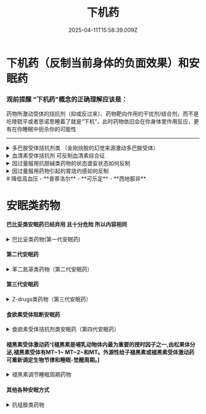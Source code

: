 ﻿---
title: 下机药
description: 
published: true
date: 2025-04-11T15:58:39.009Z
tags: 
editor: markdown
dateCreated: 2025-04-11T15:58:34.573Z
---

# 下机药（反制当前身体的负面效果）和安眠药
### 观前提醒 “下机药”概念的正确理解应该是：
药物所激动受体的拮抗剂（抑或反过来）、药物靶向作用的干扰剂/结合剂，而不是吃喹硫平或者思诺思睡着了就是“下机”，此时药物依旧会在你身体里作用反应，更有在你睡眠中扼杀你的可能性

---


<details>
  <summary>多巴胺受体拮抗剂类 （金刚烷胺的幻觉来源激动多巴胺受体）</summary>

  - [罗通定](/drug/罗通定)---------**推荐**
  
  - [布南色林](/drug/布南色林)
  
  - [氯丙嗪](/drug/CPZ)
  
  - [氟哌啶醇](/drug/氟哌啶醇)
  
  - [舒必利](/drug/舒必利)
  
  - [异丙嗪](/drug/异丙嗪)
  
  - [喹硫平](/drug/QTP)
  
</details>

    
<details>    
  <summary>血清素受体拮抗剂 可反制血清素综合征 </summary>
  
  - *[赛庚啶](/drug/赛庚啶)-------推荐
  
  - [喹硫平](/drug/QTP)
  
  - [溴隐亭](/drug/溴隐亭)
  
  - [氯丙嗪](/drug/CPZ)
  
  - [异丙嗪](/drug/异丙嗪)
  
  - [舒必利](/drug/舒必利)
  
</details>
     
  
  <details> 
<summary> 因过量服用抗胆碱类药物的状态谵妄状态如何反制 </summary>
  
  抗N胆碱：抽烟、尼古丁贴片
  
  抗M胆碱：确定当前是谵妄状态再服用1-2t[胆碱酯酶抑制剂](/drug/ChEI)
  
  
  
  </details> 
  
  <details>
  <summary>因过量服用药物引起的胃烧灼感如何反制</summary>
 ［铝碳酸镁咀嚼片］
  
  ［碳酸氢钠片］
  </details>
# 降低高血压
- **普萘洛尔**
- **可乐定**
- **西地那非**
  
  
  
# 安眠类药物

#### 巴比妥类安眠药已经弃用 且十分危险 所以内容相同

 <details> 
  <summary>巴比妥类药物(第一代安眠药)</summary>
  
  - [阿洛巴比妥](/drug/巴比妥类安眠药)
  - [异戊巴比妥](/drug/巴比妥类安眠药)
  - [阿普巴比妥](/drug/巴比妥类安眠药)
  - [巴比妥](/drug/巴比妥类安眠药)
  - [巴比妥](/drug/巴比妥类安眠药)
  - [溴烯巴比妥](/drug/巴比妥类安眠药)
  - [戊巴比妥](/drug/巴比妥类安眠药)
  - [苯巴比妥](/drug/巴比妥类安眠药)
  - [司可巴比妥](/drug/巴比妥类安眠药)
  
  </details>
     
####    第二代安眠药 
  <details> 
   <summary>苯二氮䓬类药物（第二代安眠药）</summary>
 
  - [三唑仑](/drug/三唑仑)
  - [奥沙西泮](/drug/奥沙西泮)
  - [阿普唑仑](/drug/阿普唑仑)
  - [艾司唑仑](/drug/艾司唑仑)
  - [劳拉西泮](/drug/劳拉西泮)
  - [替马西泮](/drug/替马西泮)
  - [氯硝西泮](/drug/氯硝西泮)
  - [地西泮](/drug/地西泮)
  - [氯西泮](/drug/氯西泮)
  - [氯氮卓](/drug/氯氮卓)
  - [夸西泮](/drug/夸西泮)

  </details>
 
#### 第三代安眠药 

  <details> 
  <summary>Z-drugs类药物（第三代安眠药）</summary>
  
  - [唑吡坦](/drug/唑吡坦)^[英语文名Zolpidem]
  - [佐匹克隆](/drug/佐匹克隆)^[英语文名Zopiclone]
  - [右佐匹克隆](/drug/右佐匹克隆)
  - [扎来普隆](/drug/扎来普隆)^[英语文名Zaleplon]
  
  </details>
  
#### 食欲素受体阻断安眠药
  
  <details>
  <summary>食欲素受体拮抗剂类安眠药（第四代安眠药）</summary>
  
  - [苏沃雷生](/drug/苏沃雷生)
  - [达利雷生](/drug/达利雷生)
  - [莱博雷生](/drug/莱博雷生)
  
  </details>
  
#### 褪黑素受体激动药^[褪黑素是哺乳动物体内最为重要的授时因子之一,由松果体分泌,褪黑素受体有MT~1~ MT~2~和MT。外源性给子褪黑素或褪黑素受体激动药可重新调定生物节律和睡眠-觉醒周期。]

<details>
  <summary>褪黑素调节睡眠周期药物</summary>
  
  - 雷美替胺
  - 阿戈拉美丁
  
  </details>
  
  #### 其他各种安眠方式
  
  <details>
  <summary>抗组胺类药物</summary>
  
  - [氯苯那敏](/drug/氯苯那敏)
  - [溴苯那敏](/drug/溴苯那敏)
  - [多西拉敏](/drug/多西拉敏)
  - [多塞平](/drug/Doxepin）
  - [异丙嗪](/drug/异丙嗪)
  底下这些都挺烂的，除非真的睡不着不然最好别吃
  - [喹硫平](/drug/QTP)
  - 苯硝那敏
  - 奥氮平
  - 米氮平
  - 氯氮平
  
  </details>
  
  
  
  
  
